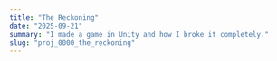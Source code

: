 ```yaml
---
title: "The Reckoning"
date: "2025-09-21"
summary: "I made a game in Unity and how I broke it completely."
slug: "proj_0000_the_reckoning"   
---
```

